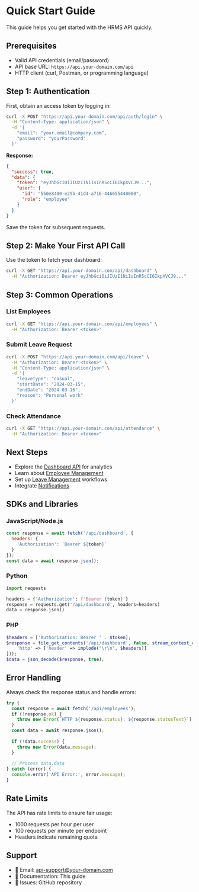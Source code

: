 # Quick Start Guide

This guide helps you get started with the HRMS API quickly.

## Prerequisites

- Valid API credentials (email/password)
- API base URL: `https://api.your-domain.com/api`
- HTTP client (curl, Postman, or programming language)

## Step 1: Authentication

First, obtain an access token by logging in:

```bash
curl -X POST "https://api.your-domain.com/api/auth/login" \
  -H "Content-Type: application/json" \
  -d '{
    "email": "your.email@company.com",
    "password": "yourPassword"
  }'
```

**Response:**
```json
{
  "success": true,
  "data": {
    "token": "eyJhbGciOiJIUzI1NiIsInR5cCI6IkpXVCJ9...",
    "user": {
      "id": "550e8400-e29b-41d4-a716-446655440000",
      "role": "employee"
    }
  }
}
```

Save the token for subsequent requests.

## Step 2: Make Your First API Call

Use the token to fetch your dashboard:

```bash
curl -X GET "https://api.your-domain.com/api/dashboard" \
  -H "Authorization: Bearer eyJhbGciOiJIUzI1NiIsInR5cCI6IkpXVCJ9..."
```

## Step 3: Common Operations

### List Employees
```bash
curl -X GET "https://api.your-domain.com/api/employees" \
  -H "Authorization: Bearer <token>"
```

### Submit Leave Request
```bash
curl -X POST "https://api.your-domain.com/api/leave" \
  -H "Authorization: Bearer <token>" \
  -H "Content-Type: application/json" \
  -d '{
    "leaveType": "casual",
    "startDate": "2024-03-15",
    "endDate": "2024-03-16",
    "reason": "Personal work"
  }'
```

### Check Attendance
```bash
curl -X GET "https://api.your-domain.com/api/attendance" \
  -H "Authorization: Bearer <token>"
```

## Next Steps

- Explore the [Dashboard API](dashboard.md) for analytics
- Learn about [Employee Management](employees.md)
- Set up [Leave Management](leave.md) workflows
- Integrate [Notifications](notifications.md)

## SDKs and Libraries

### JavaScript/Node.js
```javascript
const response = await fetch('/api/dashboard', {
  headers: {
    'Authorization': `Bearer ${token}`
  }
});
const data = await response.json();
```

### Python
```python
import requests

headers = {'Authorization': f'Bearer {token}'}
response = requests.get('/api/dashboard', headers=headers)
data = response.json()
```

### PHP
```php
$headers = ['Authorization: Bearer ' . $token];
$response = file_get_contents('/api/dashboard', false, stream_context_create([
    'http' => ['header' => implode("\r\n", $headers)]
]));
$data = json_decode($response, true);
```

## Error Handling

Always check the response status and handle errors:

```javascript
try {
  const response = await fetch('/api/employees');
  if (!response.ok) {
    throw new Error(`HTTP ${response.status}: ${response.statusText}`);
  }
  const data = await response.json();
  
  if (!data.success) {
    throw new Error(data.message);
  }
  
  // Process data.data
} catch (error) {
  console.error('API Error:', error.message);
}
```

## Rate Limits

The API has rate limits to ensure fair usage:
- 1000 requests per hour per user
- 100 requests per minute per endpoint
- Headers indicate remaining quota

## Support

- 📧 Email: api-support@your-domain.com
- 📖 Documentation: This guide
- 🐛 Issues: GitHub repository
